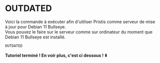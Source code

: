 # OUTDATED

Voici la commande à exécuter afin d'utiliser Pristis comme serveur de mise à jour pour Debian 11 Bullseye.\
Vous pouvez le faire sur le serveur comme sur ordinateur du moment que Debian 11 Bullseye est installé.

```sh
OUTDATED
```

**Tutoriel terminé ! En voir plus, c'est ci dessous ! ⬇️**
